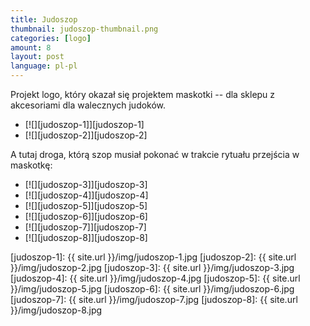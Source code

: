 ```yaml
---
title: Judoszop
thumbnail: judoszop-thumbnail.png
categories: [logo]
amount: 8
layout: post
language: pl-pl
---
```


Projekt logo, który okazał się projektem maskotki -- dla sklepu z akcesoriami dla walecznych judoków.

* [![][judoszop-1]][judoszop-1]
* [![][judoszop-2]][judoszop-2]

A tutaj droga, którą szop musiał pokonać w trakcie rytuału przejścia w maskotkę:

* [![][judoszop-3]][judoszop-3]
* [![][judoszop-4]][judoszop-4]
* [![][judoszop-5]][judoszop-5]
* [![][judoszop-6]][judoszop-6]
* [![][judoszop-7]][judoszop-7]
* [![][judoszop-8]][judoszop-8]

[judoszop-1]: {{ site.url }}/img/judoszop-1.jpg
[judoszop-2]: {{ site.url }}/img/judoszop-2.jpg
[judoszop-3]: {{ site.url }}/img/judoszop-3.jpg
[judoszop-4]: {{ site.url }}/img/judoszop-4.jpg
[judoszop-5]: {{ site.url }}/img/judoszop-5.jpg
[judoszop-6]: {{ site.url }}/img/judoszop-6.jpg
[judoszop-7]: {{ site.url }}/img/judoszop-7.jpg
[judoszop-8]: {{ site.url }}/img/judoszop-8.jpg